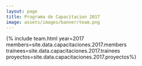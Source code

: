 ```yaml
---
layout: page
title: Programa de Capacitacion 2017
image: assets/images/banner/team.png
---
```


{% include team.html year=2017 members=site.data.capacitaciones.2017.members trainees=site.data.capacitaciones.2017.trainees proyectos=site.data.capacitaciones.2017.proyectos%}
